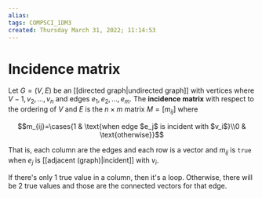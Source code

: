 ```yaml
---
alias: 
tags: COMPSCI_1DM3
created: Thursday March 31, 2022; 11:14:53 
---
```

# Incidence matrix
Let $G=(V,E)$ be an [[directed graph|undirected graph]] with vertices where $V-1,v_2,\dots,v_n$ and edges $e_1,e_2,\dots,e_m$. The **incidence matrix** with respect to the ordering of $V$ and $E$ is the $n\times m$ matrix $M=\left[m_{ij}\right]$ where

$$m_{ij}=\cases{1 & \text{when edge $e_j$ is incident with $v_i$}\\0 & \text{otherwise}}$$

That is, each column are the edges and each row is a vector and $m_{ij}$ is `true` when  $e_j$ is [[adjacent (graph)|incident]] with $v_i$. 

If there's only 1 true value in a column, then it's a loop. Otherwise, there will be 2 true values and those are the connected vectors for that edge. 